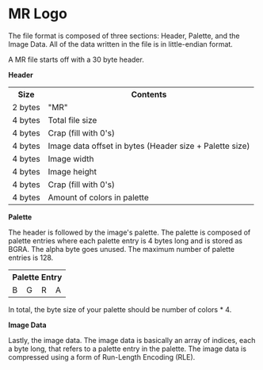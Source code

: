 # MR Logo

The file format is composed of three sections: Header, Palette, and the Image Data. All of the data written in the file is in little-endian format.

A MR file starts off with a 30 byte header.

**Header** 

<table>
  <tr>
    <th>Size</th>
    <th>Contents</th>
  </tr>
  <tr>
    <td>2 bytes</td>
    <td>"MR"</td>
  </tr>
  <tr>
    <td>4 bytes</td>
    <td>Total file size</td>
  </tr>
  <tr>
    <td>4 bytes</td>
    <td>Crap (fill with 0's)</td>
  </tr>
  <tr>
    <td>4 bytes</td>
    <td>Image data offset in bytes (Header size + Palette size)</td>
  </tr>
  <tr>
    <td>4 bytes</td>
    <td>Image width</td>
  </tr>
  <tr>
    <td>4 bytes</td>
    <td>Image height</td>
  </tr>
  <tr>
    <td>4 bytes</td>
    <td>Crap (fill with 0's)</td>
  </tr>
  <tr>
    <td>4 bytes</td>
    <td>Amount of colors in palette</td>
  </tr>
</table>

**Palette**

The header is followed by the image's palette. The palette is composed of palette entries where each palette entry is 4 bytes long and is stored as BGRA. The alpha byte goes unused. The maximum number of palette entries is 128.

<table>
  <tr>
    <th colspan=4>Palette Entry</th>
  </tr>
  <tr>
    <td>B</td>
    <td>G</td>
    <td>R</td>
    <td>A</td>
  </tr>
</table>

In total, the byte size of your palette should be number of colors * 4.

**Image Data**

Lastly, the image data. The image data is basically an array of indices, each a byte long, that refers to a palette entry in the palette. The image data is compressed using a form of Run-Length Encoding (RLE).
